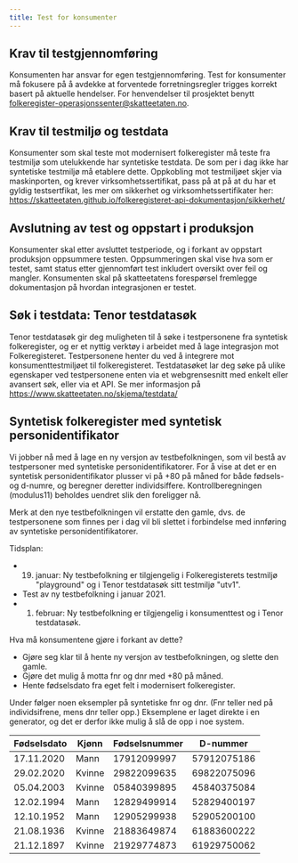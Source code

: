 ```yaml
---
title: Test for konsumenter
---
```


## Krav til testgjennomføring
Konsumenten har ansvar for egen testgjennomføring. Test for konsumenter må fokusere på å avdekke at forventede forretningsregler trigges korrekt basert på aktuelle hendelser. For henvendelser til prosjektet benytt folkeregister-operasjonssenter@skatteetaten.no. 
 
## Krav til testmiljø og testdata
Konsumenter som skal teste mot modernisert folkeregister må teste fra testmiljø som utelukkende har syntetiske testdata. De som per i dag ikke har syntetiske testmiljø må etablere dette. Oppkobling mot testmiljøet skjer via maskinporten, og krever virksomhetssertifikat, pass på at på at du har et gyldig testsertfikat, les mer om sikkerhet og virksomhetssertifikater her: https://skatteetaten.github.io/folkeregisteret-api-dokumentasjon/sikkerhet/

## Avslutning av test og oppstart i produksjon
Konsumenter skal etter avsluttet testperiode, og i forkant av oppstart produksjon oppsummere testen. Oppsummeringen skal vise hva som er testet, samt status etter gjennomført test inkludert oversikt over feil og mangler. Konsumenten skal på skatteetatens forespørsel fremlegge dokumentasjon på hvordan integrasjonen er testet. 


## Søk i testdata: Tenor testdatasøk
Tenor testdatasøk gir deg muligheten til å søke i testpersonene fra syntetisk folkeregister, og er et nyttig verktøy i arbeidet med å lage integrasjon mot Folkeregisteret. Testpersonene henter du ved å integrere mot konsumenttestmiljøet til folkeregisteret. Testdatasøket lar deg søke på ulike egenskaper ved testpersonene enten via et webgrensesnitt med enkelt eller avansert søk, eller via et API. Se mer informasjon på https://www.skatteetaten.no/skjema/testdata/

## Syntetisk folkeregister med syntetisk personidentifikator
Vi jobber nå med å lage en ny versjon av testbefolkningen, som vil bestå av testpersoner med syntetiske personidentifikatorer. 
For å vise at det er en syntetisk personidentifikator plusser vi på +80 på måned for både fødsels- og d-numre, og beregner deretter individsiffere.
Kontrollberegningen (modulus11) beholdes uendret slik den foreligger nå.

Merk at den nye testbefolkningen vil erstatte den gamle, dvs. de testpersonene som finnes per i dag vil bli slettet i forbindelse med innføring av syntetiske personidentifikatorer.

 	
Tidsplan:
* 19. januar: Ny testbefolkning er tilgjengelig i Folkeregisterets testmiljø "playground" og i Tenor testdatasøk sitt testmiljø "utv1".
* Test av ny testbefolkning i januar 2021.
* 1. februar: Ny testbefolkning er tilgjengelig i konsumenttest og i Tenor testdatasøk.
 	
Hva må konsumentene gjøre i forkant av dette?
* Gjøre seg klar til å hente ny versjon av testbefolkningen, og slette den gamle.
* Gjøre det mulig å motta fnr og dnr med +80 på måned.
* Hente fødselsdato fra eget felt i modernisert folkeregister.

Under følger noen eksempler på syntetiske fnr og dnr. (Fnr teller ned på individsifrene, mens dnr teller opp.)
Eksemplene er laget direkte i en generator, og det er derfor ikke mulig å slå de opp i noe system.
 
| Fødselsdato | Kjønn | Fødselsnummer | D-nummer |
|----------|-------|-------|-------|
| 17.11.2020 |	Mann |	17912099997 |	57912075186 |
| 29.02.2020	| Kvinne	| 29822099635	| 69822075096 |
| 05.04.2003	| Kvinne	| 05840399895	| 45840375084 |
| 12.02.1994	| Mann	| 12829499914	| 52829400197 |
| 12.10.1952 |	Mann	| 12905299938 |	52905200100 |
| 21.08.1936	| Kvinne	| 21883649874 |	61883600222 |
| 21.12.1897 |	Kvinne	| 21929774873	| 61929750062 |

